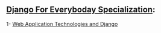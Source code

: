## [Django For Everyboday Specialization](https://www.coursera.org/specializations/django):

1- [Web Application Technologies and Django](https://www.coursera.org/learn/django-database-web-apps)
